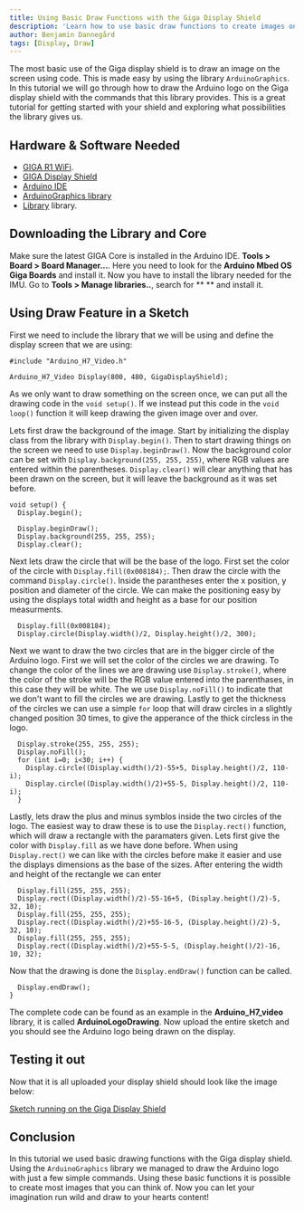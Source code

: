```yaml
---
title: Using Basic Draw Functions with the Giga Display Shield
description: 'Learn how to use basic draw functions to create images on the GIGA display shield'
author: Benjamin Dannegård
tags: [Display, Draw]
---
```


The most basic use of the Giga display shield is to draw an image on the screen using code. This is made easy by using the library `ArduinoGraphics`. In this tutorial we will go through how to draw the Arduino logo on the Giga display shield with the commands that this library provides. This is a great tutorial for getting started with your shield and exploring what possibilities the library gives us.

## Hardware & Software Needed

- [GIGA R1 WiFi](/hardware/giga-r1).
- [GIGA Display Shield]()
- [Arduino IDE](https://www.arduino.cc/en/software)
- [ArduinoGraphics library]()
- [Library]() library.

## Downloading the Library and Core

Make sure the latest GIGA Core is installed in the Arduino IDE. **Tools > Board > Board Manager...**. Here you need to look for the **Arduino Mbed OS Giga Boards** and install it. Now you have to install the library needed for the IMU. Go to **Tools > Manage libraries..**, search for ** ** and install it.

## Using Draw Feature in a Sketch

First we need to include the library that we will be using and define the display screen that we are using:

```arduino
#include "Arduino_H7_Video.h"

Arduino_H7_Video Display(800, 480, GigaDisplayShield);
```

As we only want to draw something on the screen once, we can put all the drawing code in the `void setup()`. If we instead put this code in the `void loop()` function it will keep drawing the given image over and over.

Lets first draw the background of the image. Start by initializing the display class from the library with `Display.begin()`. Then to start drawing things on the screen we need to use `Display.beginDraw()`. Now the background color can be set with `Display.background(255, 255, 255)`, where RGB values are entered within the parentheses. `Display.clear()` will clear anything that has been drawn on the screen, but it will leave the background as it was set before.


```arduino
void setup() {
  Display.begin();
  
  Display.beginDraw();
  Display.background(255, 255, 255);
  Display.clear();
```

Next lets draw the circle that will be the base of the logo. First set the color of the circle with `Display.fill(0x008184);`. Then draw the circle with the command `Display.circle()`. Inside the parantheses enter the x position, y position and diameter of the circle. We can make the positioning easy by using the displays total width and height as a base for our position measurments.

```arduino
  Display.fill(0x008184);
  Display.circle(Display.width()/2, Display.height()/2, 300);
```

Next we want to draw the two circles that are in the bigger circle of the Arduino logo. First we will set the color of the circles we are drawing. To change the color of the lines we are drawing use `Display.stroke()`, where the color of the stroke will be the RGB value entered into the parenthases, in this case they will be white. The we use `Display.noFill()` to indicate that we don't want to fill the circles we are drawing. Lastly to get the thickness of the circles we can use a simple `for` loop that will draw circles in a slightly changed position 30 times, to give the apperance of the thick circless in the logo. 

```arduino
  Display.stroke(255, 255, 255);
  Display.noFill();
  for (int i=0; i<30; i++) {
    Display.circle((Display.width()/2)-55+5, Display.height()/2, 110-i);
    Display.circle((Display.width()/2)+55-5, Display.height()/2, 110-i);
  }
```

Lastly, lets draw the plus and minus symblos inside the two circles of the logo. The easiest way to draw these is to use the `Display.rect()` function, which will draw a rectangle with the paramaters given. Lets first give the color with `Display.fill` as we have done before. When using `Display.rect()` we can like with the circles before make it easier and use the displays dimensions as the base of the sizes. After entering the width and height of the rectangle we can enter

```arduino
  Display.fill(255, 255, 255);
  Display.rect((Display.width()/2)-55-16+5, (Display.height()/2)-5, 32, 10);
  Display.fill(255, 255, 255);
  Display.rect((Display.width()/2)+55-16-5, (Display.height()/2)-5, 32, 10);
  Display.fill(255, 255, 255);
  Display.rect((Display.width()/2)+55-5-5, (Display.height()/2)-16, 10, 32);
```

Now that the drawing is done the `Display.endDraw()` function can be called.

```arduino
  Display.endDraw();
}
```

The complete code can be found as an example in the **Arduino_H7_video** library, it is called **ArduinoLogoDrawing**. Now upload the entire sketch and you should see the Arduino logo being drawn on the display. 

## Testing it out

Now that it is all uploaded your display shield should look like the image below:

[Sketch running on the Giga Display Shield]()


## Conclusion

In this tutorial we used basic drawing functions with the Giga display shield. Using the `ArduinoGraphics` library we managed to draw the Arduino logo with just a few simple commands. Using these basic functions it is possible to create most images that you can think of. Now you can let your imagination run wild and draw to your hearts content!